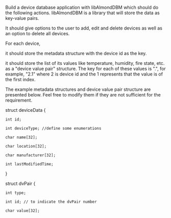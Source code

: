 Build a device database application with libAlmondDBM which should do the following actions. libAlmondDBM is a library that will store the data as key-value pairs.

It should give options to the user to add, edit and delete devices as well as an option to delete all devices. 

For each device,

it should store the metadata structure with the device id as the key.

it should store the list of its values like temperature, humidity, fire state, etc. as a "device value pair" structure. The key for each of these values is "<deviceID>.<indexID>", for example, "2.1" where 2 is device id and the 1 represents that the value is of the first index.

The example metadata structures and device value pair structure are presented below. Feel free to modify them if they are not sufficient for the requirement.

struct deviceData {

    int id;

    int deviceType; //define some enumerations

    char name[32];

    char location[32];

    char manufacturer[32];

    int lastModifiedTime;

}

struct dvPair {

    int type;

    int id; // to indicate the dvPair number

    char value[32];
